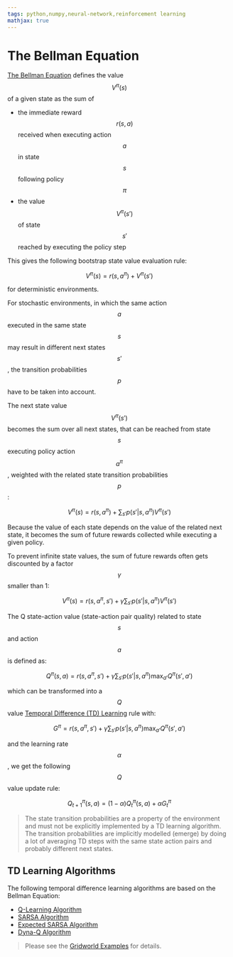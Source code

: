 ```yaml
---
tags: python,numpy,neural-network,reinforcement learning
mathjax: true
---
```

# The Bellman Equation

[The Bellman Equation](https://en.wikipedia.org/wiki/Bellman_equation) defines the value $$V^\pi(s)$$ of a given state as the sum of
- the immediate reward $$r(s, a)$$ received when executing action $$a$$ in state $$s$$ following policy $$\pi$$
- the value $$V^\pi(s')$$ of state $$s'$$ reached by executing the policy step

This gives the following bootstrap state value evaluation rule:

$$V^\pi(s) = r(s, a^\pi) + V^\pi(s')$$

for deterministic environments.

For stochastic environments, in which the same action $$a$$ executed in the same state $$s$$ may result in different next states $$s'$$, the transition probabilities $$p$$ have to be taken into account.

The next state value $$V^\pi(s')$$ becomes the sum over all next states, that can be reached from state $$s$$ executing policy action $$a^\pi$$, weighted with the related state transition probabilities $$p$$:

$$V^\pi(s) = r(s, a^\pi) + \sum_{s'} p(s'|s, a^\pi) V^\pi(s')$$

Because the value of each state depends on the value of the related next state, it becomes the sum of future rewards collected while executing a given policy.

To prevent infinite state values, the sum of future rewards often gets discounted by a factor $$\gamma$$ smaller than 1:

$$V^\pi(s) = r(s, a^\pi, s') + \gamma \sum_{s'} p(s'|s, a^\pi) V^\pi(s')$$

The Q state-action value (state-action pair quality) related to state $$s$$ and action $$a$$ is defined as:

$$Q^\pi(s, a) = r(s, a^\pi, s') + \gamma \sum_{s'} p(s'|s, a^\pi) \max_{a'} Q^\pi(s', a')$$

which can be transformed into a $$Q$$ value 
[Temporal Difference (TD) Learning](https://en.wikipedia.org/wiki/Temporal_difference_learning)
rule with:

$$G^\pi = r(s, a^\pi, s') + \gamma \sum_{s'} p(s'|s, a^\pi) \max_{a'} Q^\pi(s', a')$$

and the learning rate $$\alpha$$, we get the following $$Q$$ value update rule:

$$Q^\pi_{t+1}(s, a) = (1 - \alpha) Q^\pi_{t}(s, a) + \alpha G^\pi_{t}$$

>The state transition probabilities are a property of the environment and must not be explicitly implemented by a TD learning algorithm. The transition probabilities are implicitly modelled (emerge) by doing a lot of averaging TD steps with the same state action pairs and probably different next states.

## TD Learning Algorithms

The following temporal difference learning algorithms are based on the Bellman Equation:

- [Q-Learning Algorithm](q_learning_algorithm.md)
- [SARSA Algorithm](sarsa_algorithm.md)
- [Expected SARSA Algorithm](expected_sarsa_algorithm.md)
- [Dyna-Q Algorithm](dyna_q_algorithm.md)

>Please see the [Gridworld Examples](gridworld_examples.md) for details.
